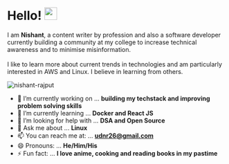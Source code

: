 

<h1>Hello! <img src="https://github.com/sciencepal/sciencepal/blob/master/assets/Hi.gif" width="29px"> </h1>
<p>
  I am <b>Nishant</b>, a content writer by profession and also a software developer currently building a community at my college to  increase technical awareness and to minimise misinformation. <br><br>I like to learn more about current trends in technologies and am particularly interested in AWS and Linux. I believe in learning from others.
  
  
</p>
<p align="left"> <img src="https://komarev.com/ghpvc/?username=nishant-rajput" alt="nishant-rajput" /> </p>

- 🔭 I’m currently working on ... **building my techstack and improving problem solving skills**
- 🌱 I’m currently learning ...  **Docker and React JS**
- 🤔 I’m looking for help with ... **DSA and Open Source**
- 💬 Ask me about ... **Linux**
- 📫 You can reach me at: ... **udnr26@gmail.com**
- 😄 Pronouns: ... **He/Him/His**
- ⚡ Fun fact: ... **I love anime, cooking and reading books in my pastime**

